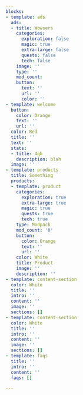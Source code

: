 ```yaml
---
blocks:
- template: ads
  ads:
  - title: Wowsers
    categories:
      exploration: false
      magic: true
      extra-large: false
      quests: false
      tech: false
    image: ''
    type: ''
    mod_count: 
    button:
      text: ''
      url: ''
      color: ''
- template: welcome
  button:
    color: Orange
    text: ''
    url: ''
  color: Red
  title: ''
  text: ''
  stats:
  - title: 4gb
    description: blah
  image: ''
- template: products
  title: Something
  products:
  - template: product
    categories:
      exploration: true
      extra-large: true
      magic: true
      quests: true
      tech: true
    type: Modpack
    mod_count: '0'
    button:
      color: Orange
      text: ''
      url: ''
    color: White
    title: Product
    image: ''
    description: ''
- template: content-section
  color: White
  title: ''
  intro: ''
  content: ''
  image: ''
  sections: []
- template: content-section
  color: White
  title: ''
  intro: ''
  content: ''
  image: ''
  sections: []
- template: faqs
  title: ''
  intro: ''
  content: ''
  faqs: []

---
```

